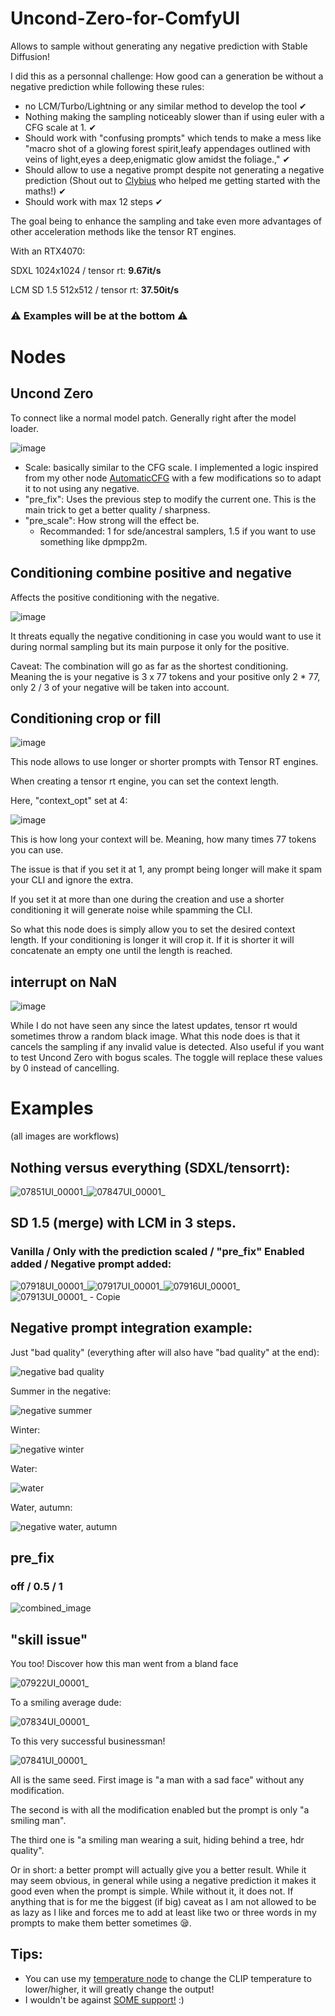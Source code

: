 # Uncond-Zero-for-ComfyUI

Allows to sample without generating any negative prediction with Stable Diffusion!

I did this as a personnal challenge: How good can a generation be without a negative prediction while following these rules:

- no LCM/Turbo/Lightning or any similar method to develop the tool ✔
- Nothing making the sampling noticeably slower than if using euler with a CFG scale at 1. ✔
- Should work with "confusing prompts" which tends to make a mess like "macro shot of a glowing forest spirit,leafy appendages outlined with veins of light,eyes a deep,enigmatic glow amidst the foliage.," ✔
- Should allow to use a negative prompt despite not generating a negative prediction (Shout out to [Clybius](https://github.com/Clybius) who helped me getting started with the maths!) ✔
- Should work with max 12 steps ✔

The goal being to enhance the sampling and take even more advantages of other acceleration methods like the tensor RT engines.

With an RTX4070:

SDXL 1024x1024 / tensor rt: **9.67it/s**

LCM SD 1.5 512x512 / tensor rt: **37.50it/s**


### ⚠ Examples will be at the bottom ⚠

# Nodes

## Uncond Zero

To connect like a normal model patch. Generally right after the model loader.

![image](https://github.com/Extraltodeus/Uncond-Zero-for-ComfyUI/assets/15731540/53e6b2e3-db02-474c-a2ee-80c6a37e0b3d)

- Scale: basically similar to the CFG scale. I implemented a logic inspired from my other node [AutomaticCFG](https://github.com/Extraltodeus/ComfyUI-AutomaticCFG) with a few modifications so to adapt it to not using any negative.
- "pre_fix": Uses the previous step to modify the current one. This is the main trick to get a better quality / sharpness.
- "pre_scale": How strong will the effect be.
  - Recommanded: 1 for sde/ancestral samplers, 1.5 if you want to use something like dpmpp2m.

## Conditioning combine positive and negative

Affects the positive conditioning with the negative.

![image](https://github.com/Extraltodeus/Uncond-Zero-for-ComfyUI/assets/15731540/554b9f78-d882-4c1c-b411-7fda48347278)

It threats equally the negative conditioning in case you would want to use it during normal sampling but its main purpose it only for the positive.

Caveat: The combination will go as far as the shortest conditioning. Meaning the is your negative is 3 x 77 tokens and your positive only 2 * 77, only 2 / 3 of your negative will be taken into account.

## Conditioning crop or fill

![image](https://github.com/Extraltodeus/Uncond-Zero-for-ComfyUI/assets/15731540/bef97878-7280-4500-8790-caaf34e231cf)

This node allows to use longer or shorter prompts with Tensor RT engines.

When creating a tensor rt engine, you can set the context length.

Here, "context_opt" set at 4:

![image](https://github.com/Extraltodeus/Uncond-Zero-for-ComfyUI/assets/15731540/08a39c5c-aa44-4cc5-a1d1-2cb3d448707a)

This is how long your context will be. Meaning, how many times 77 tokens you can use.

The issue is that if you set it at 1, any prompt being longer will make it spam your CLI and ignore the extra.

If you set it at more than one during the creation and use a shorter conditioning it will generate noise while spamming the CLI.

So what this node does is simply allow you to set the desired context length. If your conditioning is longer it will crop it. If it is shorter it will concatenate an empty one until the length is reached.

## interrupt on NaN

![image](https://github.com/Extraltodeus/Uncond-Zero-for-ComfyUI/assets/15731540/70fdb4d2-64a8-4dca-a557-c45294f30197)

While I do not have seen any since the latest updates, tensor rt would sometimes throw a random black image. What this node does is that it cancels the sampling if any invalid value is detected. Also useful if you want to test Uncond Zero with bogus scales. The toggle will replace these values by 0 instead of cancelling.

# Examples

(all images are workflows)

## Nothing versus everything (SDXL/tensorrt):

![07851UI_00001_](https://github.com/Extraltodeus/Uncond-Zero-for-ComfyUI/assets/15731540/2e376064-96b7-4803-92e8-50baf59d6a1c)![07847UI_00001_](https://github.com/Extraltodeus/Uncond-Zero-for-ComfyUI/assets/15731540/596533a2-2e81-41ae-8100-100d06727f3c)

## SD 1.5 (merge) with LCM in 3 steps.

### Vanilla / Only with the prediction scaled / "pre_fix" Enabled added / Negative prompt added:

![07918UI_00001_](https://github.com/Extraltodeus/Uncond-Zero-for-ComfyUI/assets/15731540/f9160e85-2f3c-404f-a7ba-a1ba950d82a4)![07917UI_00001_](https://github.com/Extraltodeus/Uncond-Zero-for-ComfyUI/assets/15731540/4d4e5088-cc2c-4b07-9c02-acf4c2392f98)![07916UI_00001_](https://github.com/Extraltodeus/Uncond-Zero-for-ComfyUI/assets/15731540/ea139f23-7e85-4013-9613-10d6db5cfba6)![07913UI_00001_ - Copie](https://github.com/Extraltodeus/Uncond-Zero-for-ComfyUI/assets/15731540/14ddacde-aedb-429c-bdb5-f46bbb28816f)


## Negative prompt integration example:

Just "bad quality" (everything after will also have "bad quality" at the end):

![negative bad quality](https://github.com/Extraltodeus/Uncond-Zero-for-ComfyUI/assets/15731540/f3d8a9ae-b51f-4a27-bf5a-65005d4164ab)

Summer in the negative:

![negative summer](https://github.com/Extraltodeus/Uncond-Zero-for-ComfyUI/assets/15731540/c71509fa-4c8f-439f-b5ed-83dd9a132c97)

Winter:

![negative winter](https://github.com/Extraltodeus/Uncond-Zero-for-ComfyUI/assets/15731540/ae68410b-57d1-4aaf-82cb-ef9052c6ba4a)

Water:

![water](https://github.com/Extraltodeus/Uncond-Zero-for-ComfyUI/assets/15731540/b7d7ed84-d15b-4205-9f1a-dcd2f8f19c10)

Water, autumn:

![negative water, autumn](https://github.com/Extraltodeus/Uncond-Zero-for-ComfyUI/assets/15731540/43dc13fe-cde4-4bb7-8f5a-3329506ee6f9)


## pre_fix

### off / 0.5 / 1

![combined_image](https://github.com/Extraltodeus/Uncond-Zero-for-ComfyUI/assets/15731540/da973ee9-3da1-4447-9efd-4265bfe7a813)


## "skill issue"

You too! Discover how this man went from a bland face

![07922UI_00001_](https://github.com/Extraltodeus/Uncond-Zero-for-ComfyUI/assets/15731540/dc6f6f09-29f2-47f7-babc-de7159704240)

To a smiling average dude:

![07834UI_00001_](https://github.com/Extraltodeus/Uncond-Zero-for-ComfyUI/assets/15731540/b6049233-01c7-4905-a841-1f44861cc040)

To this very successful businessman!

![07841UI_00001_](https://github.com/Extraltodeus/Uncond-Zero-for-ComfyUI/assets/15731540/71e88533-7e7c-43de-98a5-43f48cf58035)

All is the same seed. First image is "a man with a sad face" without any modification.

The second is with all the modification enabled but the prompt is only "a smiling man".

The third one is "a smiling man wearing a suit, hiding behind a tree, hdr quality".

Or in short: a better prompt will actually give you a better result. While it may seem obvious, in general while using a negative prediction it makes it good even when the prompt is simple. While without it, it does not. If anything that is for me the biggest (if big) caveat as I am not allowed to be as lazy as I like and forces me to add at least like two or three words in my prompts to make them better sometimes 😪.

## Tips:

- You can use my [temperature node](https://github.com/Extraltodeus/Stable-Diffusion-temperature-settings) to change the CLIP temperature to lower/higher, it will greatly change the output!
- I wouldn't be against [SOME support!](https://www.patreon.com/extraltodeus) :)



